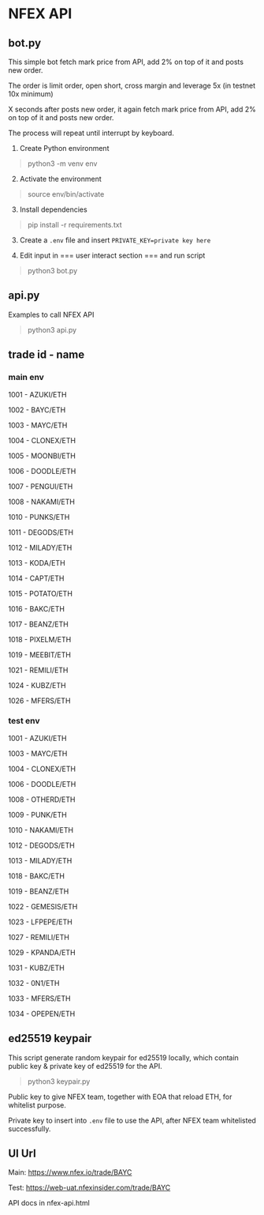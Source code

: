 # NFEX API

## bot.py

This simple bot fetch mark price from API, add 2% on top of it and posts new order.

The order is limit order, open short, cross margin and leverage 5x (in testnet 10x minimum)

X seconds after posts new order, it again fetch mark price from API, add 2% on top of it and posts new order.

The process will repeat until interrupt by keyboard.

1. Create Python environment
> python3 -m venv env

2. Activate the environment
> source env/bin/activate

3. Install dependencies
> pip install -r requirements.txt

3. Create a `.env` file and insert `PRIVATE_KEY=private key here`

4. Edit input in === user interact section === and run script
> python3 bot.py

## api.py

Examples to call NFEX API

> python3 api.py

## trade id - name

### main env

1001 - AZUKI/ETH

1002 - BAYC/ETH

1003 - MAYC/ETH

1004 - CLONEX/ETH

1005 - MOONBI/ETH

1006 - DOODLE/ETH

1007 - PENGUI/ETH

1008 - NAKAMI/ETH

1010 - PUNKS/ETH

1011 - DEGODS/ETH

1012 - MILADY/ETH

1013 - KODA/ETH

1014 - CAPT/ETH

1015 - POTATO/ETH

1016 - BAKC/ETH

1017 - BEANZ/ETH

1018 - PIXELM/ETH

1019 - MEEBIT/ETH

1021 - REMILI/ETH

1024 - KUBZ/ETH

1026 - MFERS/ETH

### test env

1001 - AZUKI/ETH

1003 - MAYC/ETH

1004 - CLONEX/ETH

1006 - DOODLE/ETH

1008 - OTHERD/ETH

1009 - PUNK/ETH

1010 - NAKAMI/ETH

1012 - DEGODS/ETH

1013 - MILADY/ETH

1018 - BAKC/ETH

1019 - BEANZ/ETH

1022 - GEMESIS/ETH

1023 - LFPEPE/ETH

1027 - REMILI/ETH

1029 - KPANDA/ETH

1031 - KUBZ/ETH

1032 - 0N1/ETH

1033 - MFERS/ETH

1034 - OPEPEN/ETH

## ed25519 keypair

This script generate random keypair for ed25519 locally, which contain public key & private key of ed25519 for the API.

> python3 keypair.py

Public key to give NFEX team, together with EOA that reload ETH, for whitelist purpose.

Private key to insert into `.env` file to use the API, after NFEX team whitelisted successfully.

## UI Url

Main: https://www.nfex.io/trade/BAYC

Test: https://web-uat.nfexinsider.com/trade/BAYC

API docs in nfex-api.html
